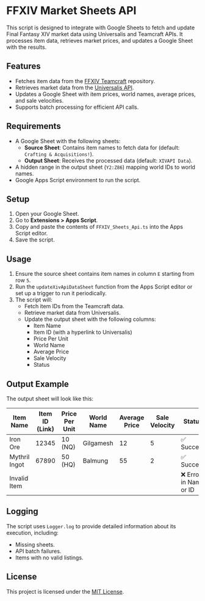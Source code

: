 # FFXIV Market Sheets API

This script is designed to integrate with Google Sheets to fetch and update Final Fantasy XIV market data using Universalis and Teamcraft APIs. It processes item data, retrieves market prices, and updates a Google Sheet with the results.

## Features

- Fetches item data from the [FFXIV Teamcraft](https://github.com/ffxiv-teamcraft/ffxiv-teamcraft) repository.
- Retrieves market data from the [Universalis API](https://universalis.app/).
- Updates a Google Sheet with item prices, world names, average prices, and sale velocities.
- Supports batch processing for efficient API calls.

## Requirements

- A Google Sheet with the following sheets:
  - **Source Sheet**: Contains item names to fetch data for (default: `Crafting & Acquisitions!`).
  - **Output Sheet**: Receives the processed data (default: `XIVAPI Data`).
- A hidden range in the output sheet (`Y2:Z86`) mapping world IDs to world names.
- Google Apps Script environment to run the script.

## Setup

1. Open your Google Sheet.
2. Go to **Extensions > Apps Script**.
3. Copy and paste the contents of `FFXIV_Sheets_Api.ts` into the Apps Script editor.
4. Save the script.

## Usage

1. Ensure the source sheet contains item names in column `E` starting from row `5`.
2. Run the `updateXivApiDataSheet` function from the Apps Script editor or set up a trigger to run it periodically.
3. The script will:
   - Fetch item IDs from the Teamcraft data.
   - Retrieve market data from Universalis.
   - Update the output sheet with the following columns:
     - Item Name
     - Item ID (with a hyperlink to Universalis)
     - Price Per Unit
     - World Name
     - Average Price
     - Sale Velocity
     - Status

## Output Example

The output sheet will look like this:

| Item Name       | Item ID (Link) | Price Per Unit | World Name | Average Price | Sale Velocity | Status       |
|------------------|----------------|----------------|------------|---------------|---------------|--------------|
| Iron Ore         | 12345          | 10 (NQ)        | Gilgamesh  | 12            | 5             | ✅ Success    |
| Mythril Ingot    | 67890          | 50 (HQ)        | Balmung    | 55            | 2             | ✅ Success    |
| Invalid Item     |                |                |            |               |               | ❌ Error in Name or ID |

## Logging

The script uses `Logger.log` to provide detailed information about its execution, including:
- Missing sheets.
- API batch failures.
- Items with no valid listings.

## License

This project is licensed under the [MIT License](LICENSE).
